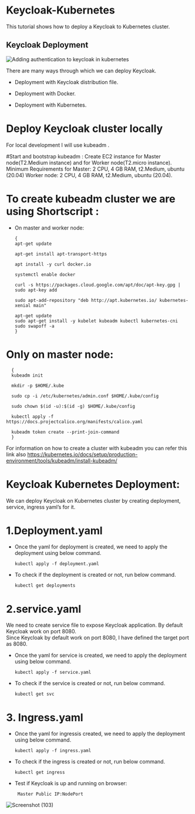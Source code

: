 
# Keycloak-Kubernetes

This tutorial shows how to deploy a Keycloak to Kubernetes cluster.

## Keycloak Deployment
![Adding authentication to keycloak in kubernetes](https://user-images.githubusercontent.com/120181043/206724316-f6b2ab2d-9897-4117-9f2f-372fba04affa.png)


There are many ways through which we can deploy Keycloak.

- Deployment with Keycloak distribution file.

- Deployment with Docker.

- Deployment with Kubernetes.

# Deploy Keycloak cluster locally
For local development I will use kubeadm . 


#Start and bootstrap kubeadm :
Create EC2 instance for Master node(T2.Medium instance) and for Worker node(T2.micro instance). 
Minimum Requirements for Master: 2 CPU, 4 GB RAM, t2.Medium, ubuntu (20.04) Worker node: 2 CPU, 4 GB RAM, t2.Medium, ubuntu (20.04).
           
#  To create kubeadm cluster we are using Shortscript :

- On master and worker node:

      {
      apt-get update

      apt-get install apt-transport-https

      apt install -y curl docker.io

      systemctl enable docker

      curl -s https://packages.cloud.google.com/apt/doc/apt-key.gpg | sudo apt-key add

      sudo apt-add-repository "deb http://apt.kubernetes.io/ kubernetes-xenial main"

      apt-get update
      sudo apt-get install -y kubelet kubeadm kubectl kubernetes-cni
      sudo swapoff -a 
      }


# Only on master node:
      
      { 
      kubeadm init 

      mkdir -p $HOME/.kube

      sudo cp -i /etc/kubernetes/admin.conf $HOME/.kube/config

      sudo chown $(id -u):$(id -g) $HOME/.kube/config

      kubectl apply -f https://docs.projectcalico.org/manifests/calico.yaml

      kubeadm token create --print-join-command
      }
 For information on how to create a cluster with kubeadm you can refer this link also https://kubernetes.io/docs/setup/production-environment/tools/kubeadm/install-kubeadm/ 
# Keycloak Kubernetes Deployment:

We can deploy Keycloak on Kubernetes cluster by creating deployment, service, ingress yaml’s for it.

# 1.Deployment.yaml
- Once the yaml for deployment is created, we need to apply the deployment using below command.

      kubectl apply -f deployment.yaml

- To check if the deployment is created or not, run below command.

      kubectl get deployments

# 2.service.yaml

We need to create service file to expose Keycloak application. By default Keycloak work on port 8080.     
Since Keycloak by default work on port 8080, I have defined the target port as 8080.

- Once the yaml for service is created, we need to apply the deployment using below command.

      kubectl apply -f service.yaml  
- To check if the service is created or not, run below command.

      kubectl get svc     
# 3. Ingress.yaml
-   Once the yaml for ingressis created, we need to apply the deployment using below command.

        kubectl apply -f ingress.yaml

- To check if the ingress is created or not, run below command.

      kubectl get ingress       
      
- Test if Keycloak is up and running on browser:
        
       Master Public IP:NodePort
      
![Screenshot (103)](https://user-images.githubusercontent.com/120181043/206724852-1261f0bd-fe1e-420a-bda1-f0b1c750ecda.png)
